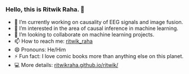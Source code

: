 ### Hello, this is Ritwik Raha. 👋


- 🔭 I’m currently working on causality of EEG signals and image fusion.
- 🌱 I’m interested in the area of causal inference in machine learning.
- 👯 I’m looking to collaborate on machine learning projects.
- 📫 How to reach me: [ritwik_raha](https://twitter.com/ritwik_raha)
- 😄 Pronouns: He/Him
- ⚡ Fun fact: I love comic books more than anything else on this planet.
- 💻 More details: [ritwikraha.github.io/ritwik/](https://ritwikraha.github.io/ritwik/)

